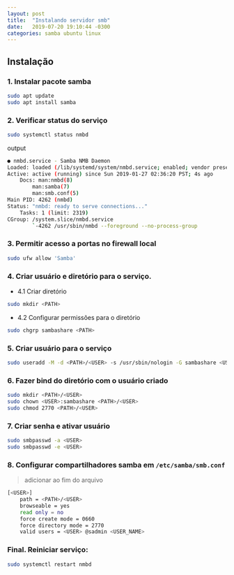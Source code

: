 ```yaml
---
layout: post
title:  "Instalando servidor smb"
date:   2019-07-20 19:10:44 -0300
categories: samba ubuntu linux
---
```


## Instalação

### 1. Instalar pacote samba
```sh
sudo apt update
sudo apt install samba
```

### 2. Verificar status do serviço
```sh
sudo systemctl status nmbd
```

output
```sh
● nmbd.service - Samba NMB Daemon
Loaded: loaded (/lib/systemd/system/nmbd.service; enabled; vendor preset: enabled)
Active: active (running) since Sun 2019-01-27 02:36:20 PST; 4s ago
    Docs: man:nmbd(8)
        man:samba(7)
        man:smb.conf(5)
Main PID: 4262 (nmbd)
Status: "nmbd: ready to serve connections..."
    Tasks: 1 (limit: 2319)
CGroup: /system.slice/nmbd.service
        `-4262 /usr/sbin/nmbd --foreground --no-process-group
```

### 3. Permitir acesso a portas no firewall local
```sh
sudo ufw allow 'Samba'
```

### 4. Criar usuário e diretório para o serviço.
* 4.1 Criar diretório
```sh
sudo mkdir <PATH>
```
* 4.2 Configurar permissões para o diretório
```sh
sudo chgrp sambashare <PATH>
```

### 5. Criar usuário para o serviço
```sh
sudo useradd -M -d <PATH>/<USER> -s /usr/sbin/nologin -G sambashare <USER>
```

### 6. Fazer bind do diretório com o usuário criado
```sh
sudo mkdir <PATH>/<USER>
sudo chown <USER>:sambashare <PATH>/<USER>
sudo chmod 2770 <PATH>/<USER>
```

### 7. Criar senha e ativar usuário
```sh
sudo smbpasswd -a <USER>
sudo smbpasswd -e <USER>
```

### 8. Configurar compartilhadores samba em `/etc/samba/smb.conf`
> adicionar ao fim do arquivo

```sh
[<USER>]
    path = <PATH>/<USER>
    browseable = yes
    read only = no
    force create mode = 0660
    force directory mode = 2770
    valid users = <USER> @sadmin <USER_NAME>
```

### Final. Reiniciar serviço:
```sh
sudo systemctl restart nmbd
```